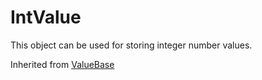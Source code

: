# IntValue
This object can be used for storing integer number values.

Inherited from [ValueBase](../ValueBase)
